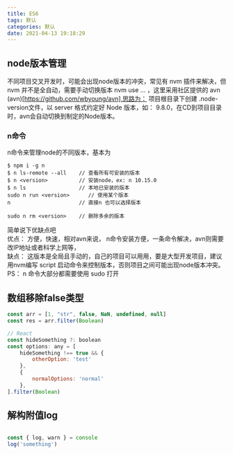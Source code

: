 ```yaml
---
title: ES6
tags: 默认
categories: 默认
date: 2021-04-13 19:18:29
---
```



## node版本管理  

不同项目交叉开发时，可能会出现node版本的冲突，常见有 nvm 插件来解决，但 nvm 并不是全自动，需要手动切换版本 nvm use ...  ，这里采用社区提供的 avn (avn)[https://github.com/wbyoung/avn],思路为： 项目根目录下创建 .node-version文件，以 server 格式约定好 Node 版本，如： 9.8.0，在CD到项目目录时，avn会自动切换到制定的Node版本。

### n命令  

n命令来管理node的不同版本，基本为 

```
$ npm i -g n
$ n ls-remote --all    // 查看所有可安装的版本
$ n <version>          // 安装node，ex: n 10.15.0
$ n ls                 // 本地已安装的版本
sudo n run <version>      // 使用某个版本
n                      // 直接n 也可以选择版本

sudo n rm <version>    // 删除多余的版本

```  

简单说下优缺点吧   
优点： 方便，快速，相对avn来说， n命令安装方便，一条命令解决，avn则需要改IP地址或者科学上网等，   
缺点： 这版本是全局且手动的，自己的项目可以用用，要是大型开发项目，建议用nvm编写 script 启动命令来控制版本，否则项目之间可能出现node版本冲突。  
PS： n 命令大部分都需要使用 sudo 打开

## 数组移除false类型

```javascript
const arr = [1, "str", false, NaN, undefined, null]
const res = arr.filter(Boolean)

// React
const hideSomething ?: boolean
const options: any = [
    hideSomething !== true && {
        otherOption: 'test'
    },
    {
        normalOptions: 'normal'
    },
].filter(Boolean)

```


## 解构附值log

```javascript

const { log, warn } = console
log('something')

```
